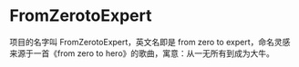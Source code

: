 # FromZerotoExpert

项目的名字叫 FromZerotoExpert，英文名即是 from zero to expert，命名灵感来源于一首《from zero to hero》的歌曲，寓意：从一无所有到成为大牛。
